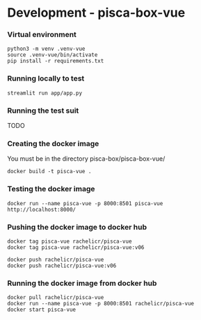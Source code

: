 
# Development - pisca-box-vue

### Virtual environment
```
python3 -m venv .venv-vue
source .venv-vue/bin/activate
pip install -r requirements.txt
```

### Running locally to test
```
streamlit run app/app.py
```

### Running the test suit
TODO

### Creating the docker image
You must be in the directory pisca-box/pisca-box-vue/
```
docker build -t pisca-vue .
```

### Testing the docker image
```
docker run --name pisca-vue -p 8000:8501 pisca-vue
http://localhost:8000/
```

### Pushing the docker image to docker hub
```
docker tag pisca-vue rachelicr/pisca-vue
docker tag pisca-vue rachelicr/pisca-vue:v06

docker push rachelicr/pisca-vue
docker push rachelicr/pisca-vue:v06
```

### Running the docker image from docker hub
```
docker pull rachelicr/pisca-vue
docker run --name pisca-vue -p 8000:8501 rachelicr/pisca-vue
docker start pisca-vue
```









